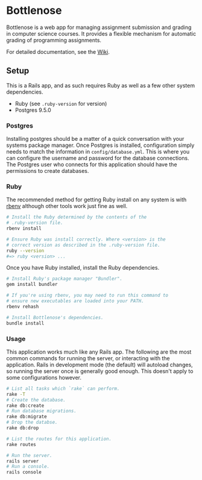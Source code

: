 # Bottlenose

Bottlenose is a web app for managing assignment submission and grading in computer science courses. It provides a flexible mechanism for automatic grading of programming assignments.

For detailed documentation, see the [Wiki](https://github.com/NatTuck/bottlenose/wiki).

## Setup

This is a Rails app, and as such requires Ruby as well as a few other system dependencies.

- Ruby (see `.ruby-version` for version)
- Postgres 9.5.0

### Postgres

Installing postgres should be a matter of a quick conversation with your systems package manager. Once Postgres is installed, configuration simply needs to match the information in `config/database.yml`. This is where you can configure the username and password for the database connections. The Postgres user who connects for this application should have the permissions to create databases.

### Ruby

The recommended method for getting Ruby install on any system is with [rbenv](https://github.com/rbenv/rbenv) although other tools work just fine as well.

```sh
# Install the Ruby determined by the contents of the
# .ruby-version file.
rbenv install

# Ensure Ruby was install correctly. Where <version> is the
# correct version as described in the .ruby-version file.
ruby --version
#=> ruby <version> ...
```

Once you have Ruby installed, install the Ruby dependencies.

```sh
# Install Ruby's package manager "Bundler".
gem install bundler

# If you're using rbenv, you may need to run this command to
# ensure new executables are loaded into your PATH.
rbenv rehash

# Install Bottlenose's dependencies.
bundle install
```

### Usage

This application works much like any Rails app. The following are the most common commands for running the server, or interacting with the application. Rails in development mode (the default) will autoload changes, so running the server once is generally good enough. This doesn't apply to some configurations however.

```sh
# List all tasks which `rake` can perform.
rake -T
# Create the database.
rake db:create
# Run database migrations.
rake db:migrate
# Drop the databse.
rake db:drop

# List the routes for this application.
rake routes

# Run the server.
rails server
# Run a console.
rails console
```
